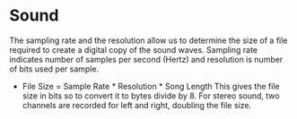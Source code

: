 # Sound
The sampling rate and the resolution allow us to determine the size of a file required to create a digital copy of the sound waves. Sampling rate indicates number of samples per second (Hertz) and resolution is number of bits used per sample.
- File Size = Sample Rate * Resolution * Song Length
This gives the file size in bits so to convert it to bytes divide by 8.
For stereo sound, two channels are recorded for left and right, doubling the file size.